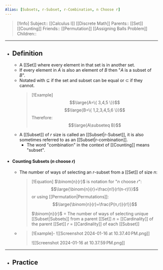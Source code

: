 ```yaml
---
Alias: [Subsets, r-Subset, r-Combination, n Choose r]
---
```

> [!Info]
> Subject:: [[Calculus I]] [[Discrete Math]]
> Parents:: [[Set]] [[Counting]]
> Friends:: [[Permutation]] [[Assigning Balls Problem]]
> Children:: 
---
- ## Definition
	- A [[Set]] where every element in that set is in another set.
	- If every element in $A$ is also an element of $B$ then "$A$ is a subset of $B$".
	- Notated with $\subseteq$ if the set and subset can be equal or $\subset$ if they cannot.
	  > [!Example]
	  > $$\large{A=\{ 3,4,5 \}}$$
	  > $$\large{B=\{ 1,2,3,4,5,6 \}}$$
	  > Therefore:
	  > $$\large{A\subseteq B}$$
	- A [[Subset]] of $r$ size is called an [[Subset|r-Subset]], it is also sometimes referred to as an [[Subset|r-combination]].
		- The word "combination" in the context of [[Counting]] means "subset".
- #### Counting Subsets ($n$ choose $r$)
	- The number of ways of selecting an $r$-subset from a [[Set]] of size $n$:
	  > [!Equation]
	  > $\binom{n}{r}$ is notation for "$n$ choose $r$":
	  > $$\large{\binom{n}{r}=\frac{n!}{r!(n-r)!}}$$
	  > or using [[Permutation|Permutations]]:
	  > $$\large{\binom{n}{r}=\frac{P(n,r)}{r!}}$$
	  > 
	  > $\binom{n}{r}$ = The number of ways of selecting unique [[Subset|Subsets]] from a parent [[Set]]
	  > $n$ = [[Cardinality]] of the parent [[Set]]
	  > $r$ = [[Cardinality]] of each [[Subset]]
	- > [!Example]-
	  > ![[Screenshot 2024-01-16 at 10.37.40 PM.png]]
	  > 
	  > ![[Screenshot 2024-01-16 at 10.37.59 PM.png]]
---
- ## Practice
